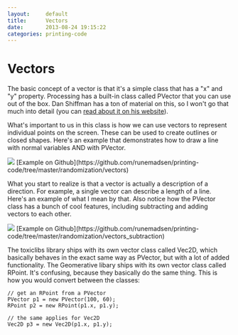 ```yaml
---
layout:     default
title:      Vectors
date:       2013-08-24 19:15:22
categories: printing-code
---
```


Vectors
=======

The basic concept of a vector is that it's a simple class that has a "x" and "y" property. Processing has a built-in class called PVector that you can use out of the box. Dan Shiffman has a ton of material on this, so I won't go that much into detail (you can [read about it on his website](http://natureofcode.com/book/chapter-1-vectors/)). 

What's important to us in this class is how we can use vectors to represent individual points on the screen. These can be used to create outlines or closed shapes. Here's an example that demonstrates how to draw a line with normal variables AND with PVector.
 
<img src="{{ site.imageproxy_url }}/vectors-1243f621adb4835e830bbcaaa6214a42.png"  />
[Example on Github](https://github.com/runemadsen/printing-code/tree/master/randomization/vectors)

What you start to realize is that a vector is actually a description of a direction. For example, a single vector can describe a length of a line. Here's an example of what I mean by that. Also notice how the PVector class has a bunch of cool features, including subtracting and adding vectors to each other. 

<img src="{{ site.imageproxy_url }}/vectors_subtraction-179d845ca35c6896e0393e6a24ff1e00.png"  />
[Example on Github](https://github.com/runemadsen/printing-code/tree/master/randomization/vectors_subtraction)

The toxiclibs library ships with its own vector class called Vec2D, which basically behaves in the exact same way as PVector, but with a lot of added functionality. The Geomerative libary ships with its own vector class called RPoint. It's confusing, because they basically do the same thing. This is how you would convert between the classes:

	// get an RPoint from a PVector
	PVector p1 = new PVector(100, 60);
	RPoint p2 = new RPoint(p1.x, p1.y);

	// the same applies for Vec2D
	Vec2D p3 = new Vec2D(p1.x, p1.y);